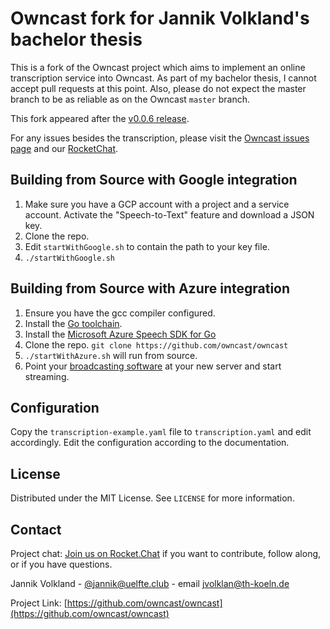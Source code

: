 # Owncast fork for Jannik Volkland's bachelor thesis

This is a fork of the Owncast project which aims to implement an online transcription service into Owncast.
As part of my bachelor thesis, I cannot accept pull requests at this point.
Also, please do not expect the master branch to be as reliable as on the Owncast `master` branch.

This fork appeared after the [v0.0.6 release](https://owncast.online/releases/owncast-0.0.6/).

For any issues besides the transcription, please visit the [Owncast issues page](https://github.com/owncast/owncast/issues) and our [RocketChat](https://owncast.rocket.chat).

## Building from Source with Google integration

1. Make sure you have a GCP account with a project and a service account. Activate the "Speech-to-Text" feature and download a JSON key.
1. Clone the repo.
1. Edit `startWithGoogle.sh` to contain the path to your key file.
1. `./startWithGoogle.sh`

## Building from Source with Azure integration

1. Ensure you have the gcc compiler configured.
1. Install the [Go toolchain](https://golang.org/dl/).
1. Install the [Microsoft Azure Speech SDK for Go](https://docs.microsoft.com/en-us/azure/cognitive-services/speech-service/quickstarts/setup-platform?tabs=dotnet%2Clinux%2Cjre%2Cbrowser&pivots=programming-language-go)
1. Clone the repo.  `git clone https://github.com/owncast/owncast`
1. `./startWithAzure.sh` will run from source.
1. Point your [broadcasting software](https://owncast.online/docs/broadcasting/) at your new server and start streaming.

## Configuration

Copy the `transcription-example.yaml` file to `transcription.yaml` and edit accordingly.
Edit the configuration according to the documentation.

<!-- LICENSE -->
## License

Distributed under the MIT License. See `LICENSE` for more information.

<!-- CONTACT -->
## Contact

Project chat: [Join us on Rocket.Chat](https://owncast.rocket.chat/home) if you want to contribute, follow along, or if you have questions.

Jannik Volkland - [@jannik@uelfte.club](https://uelfte.club/@jannik) - email [jvolklan@th-koeln.de](mailto:jvolklan@th-koeln.de)

Project Link: [https://github.com/owncast/owncast](https://github.com/owncast/owncast)
